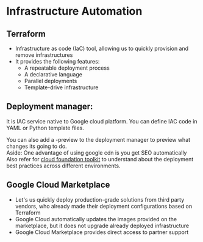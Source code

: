 # Infrastructure Automation

## Terraform

- Infrastructure as code (IaC) tool, allowing us to quickly provision and remove infrastructures
- It provides the following features:
    - A repeatable deployment process
    - A declarative language
    - Parallel deployments
    - Template-drive infrastructure
 
## Deployment manager:
It is IAC service native to Google cloud platform. You can define IAC code in YAML or Python template files.

You can also add a -preview to the deployment manager to preview what changes its going to do.   
Aside: One advantage of using google cdn is you get SEO automatically   
Also refer for [cloud foundation toolkit](https://cloud.google.com/foundation-toolkit) to understand about the deployment best practices across different environments.


## Google Cloud Marketplace

- Let's us quickly deploy production-grade solutions from third party vendors, who already made their deployment configurations based on Terraform
- Google Cloud automatically updates the images provided on the marketplace, but it does not upgrade already deployed infrastructure
- Google Cloud Marketplace provides direct access to partner support
